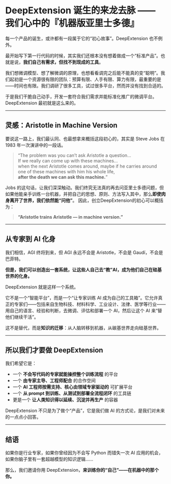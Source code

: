 
# DeepExtension 诞生的来龙去脉 —— 我们心中的『机器版亚里士多德』

每一个产品的诞生，或许都有一段属于它的“初心故事”。DeepExtension 也不例外。

最开始写下第一行代码的时候，其实我们还根本没有想着做成一个“标准产品”。也就是说，**我们自己有需求，但找不到现成的工具**。

我们想微调模型、想了解微调的原理，也想看看调完之后能不能真的变“聪明”。我们起初是一个资源很有限的团队：预算有限、人手有限、算力有限，最重要的是——时间也有限。我们调研了很多工具，试过很多平台，然而并没有找到合适的。

于是我们干脆自己动手，开发一套符合我们需求并能标准化推广的微调平台。DeepExtension 最初就是这么来的。

---

## 灵感：Aristotle in Machine Version

要说这一路上，我们最认同、也最想拿来概括这段初心的，其实是 Steve Jobs 在 1983 年一次演讲中的一段话。

> “The problem was you can’t ask Aristotle a question...  
> If we really can come up with these machines...  
> when the next Aristotle comes around, maybe if he carries around one of these machines with him his whole life,  
> **after the death we can ask this machine.**”

Jobs 的这句话，让我们深深触动。我们终究无法真的再去问亚里士多德问题，但如果他能亲手训练一台机器，并把自己的思想、原则、方法写入其中，那么**即使肉身离开了世界，我们依然能“问他”**。
因此，创立DeepExtension的初心可以概括为：

> **“Aristotle trains Aristotle — in machine version.”**

---

## 从专家到 AI 化身

我们相信，AGI 终将到来，但 AGI 永远不会是 Aristotle，不会是 Gaudí，不会是巴菲特。

**但是，我们可以创造出一套系统，让这些人自己去“教”AI，成为他们自己在硅基世界的化身。**

DeepExtension 就是这样一个系统。

它不是一个“智能平台”，而是一个“让专家训练 AI 成为自己的工具箱”。它允许真正的专家们——包括来自生物科技、材料科学、工业设计、法律、医学等行业——用自己的语言、经验和判断，去微调、评估和部署一个 AI，然后让这个 AI 来“替他们继续干活”。

这不是替代，而是**知识的迁移**：从人脑转移到机器，从碳基世界走向硅基世界。

---

## 所以我们才要做 DeepExtension

我们希望它是：

- 一个 **不会写代码的专家就能操控整个训练流程** 的平台  
- 一个 **由专家主导、工程师配合**  的合作空间
- 一个 **AI 工程师按需支持、核心由领域专家驱动的** 可扩展平台
- 一个 **从 prompt 到训练、从测试到部署全流程闭环** 的工具链  
- 更是一个 **让人类知识得以延续、沉淀并再生产** 的容器

DeepExtension 不只是为了做个“产品”，它是我们做 AI 的方式论，是我们对未来的一点点小回答。

---

## 结语

如果你是行业专家，如果你曾经因为不会写 Python 而错失一次 AI 应用的机会，如果你脑子里有一套超越模型的知识逻辑……

那么，我们邀请你用 DeepExtension，**来训练你的“自己”——在机器中的那个你。**
